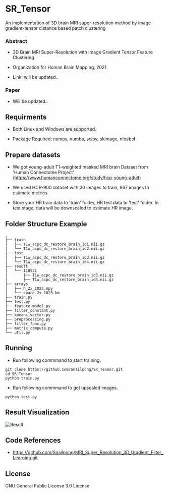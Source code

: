 # SR_Tensor
An implementation of 3D brain MRI super-resolution method by image gradient-tensor distance based patch clustering

### Abstract
 - 3D Brain MRI Super-Resolution with Image Gradient Tensor Feature Clustering
  
 - Organization for Human Brain Mapping, 2021
  
 - Link: will be updated..


### Paper
 - Will be updated..


## Requirments

 - Both Linux and Windows are supported.

 - Package Required: numpy, numba, scipy, skimage, nibabel



## Prepare datasets

 - We got young-adult T1-weighted masked MRI brain Dataset from 'Human Connectome Project' (https://www.humanconnectome.org/study/hcp-young-adult)

 - We used HCP-900 dataset with 30 images to train, 867 images to estimate metrics.

 - Store your HR train data to 'train' folder, HR test data to 'test' folder. In test stage, data will be downscaled to estimate HR image.



## Folder Structure Example
```
.
├── train
|   ├── T1w_acpc_dc_restore_brain_id1.nii.gz
|   └── T1w_acpc_dc_restore_brain_id2.nii.gz
├── test
|   ├── T1w_acpc_dc_restore_brain_id3.nii.gz
|   └── T1w_acpc_dc_restore_brain_id4.nii.gz
├── result
|   └── 110521
|       ├── T1w_acpc_dc_restore_brain_id3.nii.gz
|       ├── T1w_acpc_dc_restore_brain_id4.nii.gz
├── arrays
|   ├── h_2x_1023.npy
|   └── space_2x_1023.km
├── train.py
├── test.py
├── feature_model.py
├── filter_constant.py
├── kmeans_vector.py
├── preprocessing.py
├── filter_func.py
├── matrix_compute.py
└── util.py
```


## Running
 - Run following commmand to start training.

```
git clone https://github.com/Snailpong/SR_Tensor.git
cd SR_Tensor
python train.py
```
 - Run following commmand to get upscaled images.

```
python test.py
```


## Result Visualization
![Result](https://user-images.githubusercontent.com/11583179/113809609-772f8b00-97a3-11eb-89a0-4bcf40294e72.png)


## Code References
  - https://github.com/Snailpong/MRI_Super_Resolution_3D_Gradient_Filter_Learning.git



## License
GNU General Public License 3.0 License

